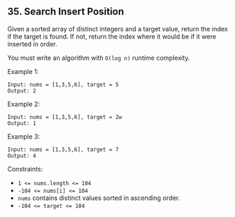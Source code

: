 ## 35. Search Insert Position

Given a sorted array of distinct integers and a target value, return the index if the target is found. If not, return the index where it would be if it were inserted in order.

You must write an algorithm with ```O(log n)``` runtime complexity.

Example 1:

```
Input: nums = [1,3,5,6], target = 5
Output: 2
```

Example 2:
```
Input: nums = [1,3,5,6], target = 2w
Output: 1
```

Example 3:
```
Input: nums = [1,3,5,6], target = 7
Output: 4
```

Constraints:
* ```1 <= nums.length <= 104```
* ```-104 <= nums[i] <= 104```
* ```nums``` contains distinct values sorted in ascending order.
* ```-104 <= target <= 104```